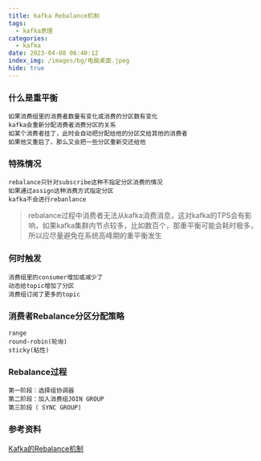 ```yaml
---
title: kafka Rebalance机制
tags:
  - kafka原理
categories:
  - kafka
date: 2023-04-08 06:40:12
index_img: /images/bg/电脑桌面.jpeg
hide: true
---
```


### 什么是重平衡

```
如果消费组里的消费者数量有变化或消费的分区数有变化
kafka会重新分配消费者消费分区的关系
如某个消费者挂了，此时会自动把分配给他的分区交给其他的消费者
如果他又重启了，那么又会把一些分区重新交还给他
```

### 特殊情况

```
rebalance只针对subscribe这种不指定分区消费的情况
如果通过assign这种消费方式指定分区
kafka不会进行rebanlance
```

> rebalance过程中消费者无法从kafka消费消息，这对kafka的TPS会有影响，如果kafka集群内节点较多，比如数百个，那重平衡可能会耗时极多，所以应尽量避免在系统高峰期的重平衡发生

### 何时触发

```
消费组里的consumer增加或减少了
动态给topic增加了分区
消费组订阅了更多的topic
```


### 消费者Rebalance分区分配策略

```
range
round-robin(轮询)
sticky(粘性)
```

### Rebalance过程

```
第一阶段：选择组协调器
第二阶段：加入消费组JOIN GROUP
第三阶段（ SYNC GROUP)
```

### 参考资料

[Kafka的Rebalance机制](https://blog.csdn.net/Blackic_960703/article/details/126179913)